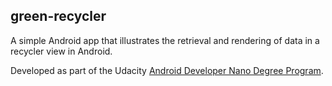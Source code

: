 ## green-recycler

A simple Android app that illustrates the retrieval and rendering of data in a recycler view in Android.

Developed as part of the Udacity [Android Developer Nano Degree Program](https://www.udacity.com/course/android-developer-nanodegree-by-google--nd801).